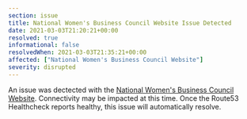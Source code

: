 ```yaml
---
section: issue
title: National Women's Business Council Website Issue Detected
date: 2021-03-03T21:20:21+00:00
resolved: true
informational: false
resolvedWhen: 2021-03-03T21:35:21+00:00
affected: ["National Women's Business Council Website"]
severity: disrupted
---
```

An issue was dectected with the [National Women's Business Council Website](https://www.nwbc.gov).  Connectivity may be impacted at this time.  Once the Route53 Healthcheck reports healthy, this issue will automatically resolve.
